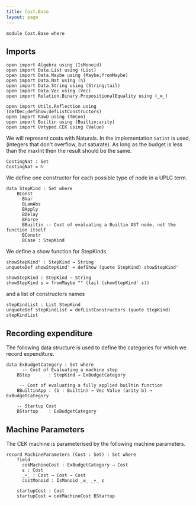 ```yaml
---
title: Cost.Base
layout: page
---
```

```
module Cost.Base where

```

## Imports

```
open import Algebra using (IsMonoid)
open import Data.List using (List)
open import Data.Maybe using (Maybe;fromMaybe)
open import Data.Nat using (ℕ)
open import Data.String using (String;tail)
open import Data.Vec using (Vec)
open import Relation.Binary.PropositionalEquality using (_≡_)

open import Utils.Reflection using (defDec;defShow;defListConstructors)
open import RawU using (TmCon)
open import Builtin using (Builtin;arity)
open import Untyped.CEK using (Value)
```

We will represent costs with Naturals. In the implementation `SatInt` is used, (integers that don't overflow, but saturate).
As long as the budget is less than the maxInt then the result should be the same.

```
CostingNat : Set
CostingNat = ℕ
```

We define one constructor for each possible type of node in a UPLC term.

```
data StepKind : Set where
    BConst
      BVar
      BLamAbs
      BApply
      BDelay
      BForce
      BBuiltin -- Cost of evaluating a Builtin AST node, not the function itself
      BConstr
      BCase : StepKind
```

We define a show function for StepKinds

```
showStepKind' : StepKind → String
unquoteDef showStepKind' = defShow (quote StepKind) showStepKind'

showStepKind : StepKind → String
showStepKind s = fromMaybe "" (tail (showStepKind' s))
```

and a list of constructors names

```
stepKindList : List StepKind
unquoteDef stepKindList = defListConstructors (quote StepKind) stepKindList
```

## Recording expenditure

The following data structure is used to define the categories for which we
record expenditure.

```
data ExBudgetCategory : Set where
      -- Cost of Evaluating a machine step
    BStep       : StepKind → ExBudgetCategory

     -- Cost of evaluating a fully applied builtin function
    BBuiltinApp : (b : Builtin) → Vec Value (arity b) → ExBudgetCategory

    -- Startup Cost
    BStartup    : ExBudgetCategory
```

## Machine Parameters

The CEK machine is parameterised by the following machine parameters.

```
record MachineParameters (Cost : Set) : Set where
    field
      cekMachineCost : ExBudgetCategory → Cost
      ε : Cost
      _∙_ : Cost → Cost → Cost
      costMonoid : IsMonoid _≡_ _∙_ ε

    startupCost : Cost
    startupCost = cekMachineCost BStartup
```

